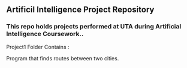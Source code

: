 ## Artificil Intelligence Project Repository ##
### This repo holds projects performed at UTA during Artificial Intelligence Coursework..

Project1 Folder Contains :

Program that finds routes between two cities.
